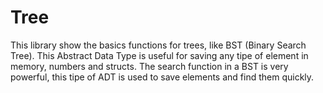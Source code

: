 # Tree
This library show the basics functions for trees, like BST (Binary Search Tree). This Abstract Data Type is useful for saving any tipe of element in memory, numbers and structs. The search function in a BST is very powerful, this tipe of ADT is used to save elements and find them quickly.
